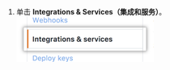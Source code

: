 1. 单击 **Integrations & Services（集成和服务）**。 ![集成和服务选择](/assets/images/help/settings/integrations_and_services_menu.png)
